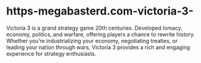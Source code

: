 # https-megabasterd.com-victoria-3-
Victoria 3 is a grand strategy game  20th centuries. Developed lomacy, economy, politics, and warfare, offering players a chance to rewrite history. Whether you’re industrializing your economy, negotiating treaties, or leading your nation through wars, Victoria 3 provides a rich and engaging experience for strategy enthusiasts.
